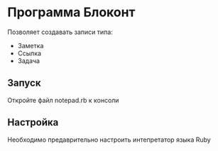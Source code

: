 # Программа Блоконт
Позволяет создавать записи типа:
  - Заметка
  - Ссылка
  - Задача
  
## Запуск
Откройте файл notepad.rb к консоли

## Настройка
Необходимо предаврительно настроить интепретатор языка Ruby